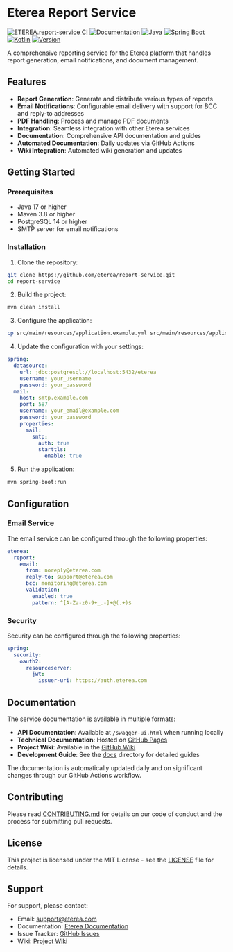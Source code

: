 # Eterea Report Service

[![ETEREA.report-service CI](https://github.com/ETEREA-services/ETEREA.report-service/actions/workflows/maven.yml/badge.svg?branch=main)](https://github.com/ETEREA-services/ETEREA.report-service/actions/workflows/maven.yml)
[![Documentation](https://github.com/ETEREA-services/ETEREA.report-service/actions/workflows/pages.yml/badge.svg)](https://github.com/ETEREA-services/ETEREA.report-service/actions/workflows/pages.yml)
[![Java](https://img.shields.io/badge/Java-21-red.svg)](https://www.oracle.com/java/technologies/javase/jdk21-archive-downloads.html)
[![Spring Boot](https://img.shields.io/badge/Spring%20Boot-3.5.3-brightgreen.svg)](https://spring.io/projects/spring-boot)
[![Kotlin](https://img.shields.io/badge/Kotlin-2.1.20-blue.svg)](https://kotlinlang.org/)
[![Version](https://img.shields.io/badge/Version-1.2.0-blue.svg)](https://github.com/ETEREA-services/ETEREA.report-service)

A comprehensive reporting service for the Eterea platform that handles report generation, email notifications, and document management.

## Features

- **Report Generation**: Generate and distribute various types of reports
- **Email Notifications**: Configurable email delivery with support for BCC and reply-to addresses
- **PDF Handling**: Process and manage PDF documents
- **Integration**: Seamless integration with other Eterea services
- **Documentation**: Comprehensive API documentation and guides
- **Automated Documentation**: Daily updates via GitHub Actions
- **Wiki Integration**: Automated wiki generation and updates

## Getting Started

### Prerequisites

- Java 17 or higher
- Maven 3.8 or higher
- PostgreSQL 14 or higher
- SMTP server for email notifications

### Installation

1. Clone the repository:
```bash
git clone https://github.com/eterea/report-service.git
cd report-service
```

2. Build the project:
```bash
mvn clean install
```

3. Configure the application:
```bash
cp src/main/resources/application.example.yml src/main/resources/application.yml
```

4. Update the configuration with your settings:
```yaml
spring:
  datasource:
    url: jdbc:postgresql://localhost:5432/eterea
    username: your_username
    password: your_password
  mail:
    host: smtp.example.com
    port: 587
    username: your_email@example.com
    password: your_password
    properties:
      mail:
        smtp:
          auth: true
          starttls:
            enable: true
```

5. Run the application:
```bash
mvn spring-boot:run
```

## Configuration

### Email Service

The email service can be configured through the following properties:

```yaml
eterea:
  report:
    email:
      from: noreply@eterea.com
      reply-to: support@eterea.com
      bcc: monitoring@eterea.com
      validation:
        enabled: true
        pattern: ^[A-Za-z0-9+_.-]+@(.+)$
```

### Security

Security can be configured through the following properties:

```yaml
spring:
  security:
    oauth2:
      resourceserver:
        jwt:
          issuer-uri: https://auth.eterea.com
```

## Documentation

The service documentation is available in multiple formats:

- **API Documentation**: Available at `/swagger-ui.html` when running locally
- **Technical Documentation**: Hosted on [GitHub Pages](https://eterea-services.github.io/ETEREA.report-service/)
- **Project Wiki**: Available in the [GitHub Wiki](https://github.com/ETEREA-services/ETEREA.report-service/wiki)
- **Development Guide**: See the [docs](docs/) directory for detailed guides

The documentation is automatically updated daily and on significant changes through our GitHub Actions workflow.

## Contributing

Please read [CONTRIBUTING.md](CONTRIBUTING.md) for details on our code of conduct and the process for submitting pull requests.

## License

This project is licensed under the MIT License - see the [LICENSE](LICENSE) file for details.

## Support

For support, please contact:
- Email: support@eterea.com
- Documentation: [Eterea Documentation](https://docs.eterea.com)
- Issue Tracker: [GitHub Issues](https://github.com/ETEREA-services/ETEREA.report-service/issues)
- Wiki: [Project Wiki](https://github.com/ETEREA-services/ETEREA.report-service/wiki)
